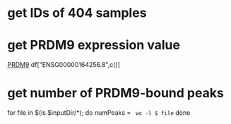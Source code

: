 # get IDs of 404 samples
# get PRDM9 expression value 
[PRDM9](https://www.ensembl.org/Homo_sapiens/Gene/Summary?g=ENSG00000164256;r=5:23443586-23528093)
df["ENSG00000164256.8",c()]
# get number of PRDM9-bound peaks
for file in $(ls $inputDir/*); do
numPeaks = ` wc -l $ file`
done
<!--stackedit_data:
eyJoaXN0b3J5IjpbMTUxMzAyNTYxNywtMjM5MTI5MTcyXX0=
-->